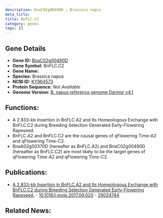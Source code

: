 ```yaml
---
description: BnaC02g00490D ; Brassica napus
meta_title:
title: BnFLC.C2
category: genes
tags: []
---
```


## Gene Details
- **Gene ID:**	[BnaC02g00490D](https://www.maizegdb.org/gene_center/gene/BnaC02g00490D)
- **Gene Symbol:** BnFLC.C2
- **Gene Name:** 
- **Species:** Brassica napus
- **NCBI ID:** [ KY964573 ]()
- **Protein Sequence:** *Not Available*
- **Genome Version:** [B. napus reference genome Darmor v4.1]()

## Functions:
   - A 2.833-kb Insertion in BnFLC.A2 and Its Homeologous Exchange with BnFLC.C2 during Breeding Selection Generated Early-Flowering Rapeseed.
   - BnFLC.A2 and BnFLC.C2 are the causal genes of qFlowering Time-A2 and qFlowering Time-C2.
   - BnaA02g00370D (hereafter as BnFLC.A2) and BnaC02g00490D (hereafter as BnFLC.C2) are most likely to be the target genes of qFlowering Time-A2 and qFlowering Time-C2.

## Publications:
   - [A 2.833-kb Insertion in BnFLC.A2 and Its Homeologous Exchange with BnFLC.C2 during Breeding Selection Generated Early-Flowering Rapeseed.]( https://www.cell.com/molecular-plant/fulltext/S1674-2052(17)30299-X ) - [10.1016/j.molp.2017.09.020]( https://www.cell.com/molecular-plant/fulltext/S1674-2052(17)30299-X ) - [29024744](https://pubmed.ncbi.nlm.nih.gov/29024744/)

## Related News:
